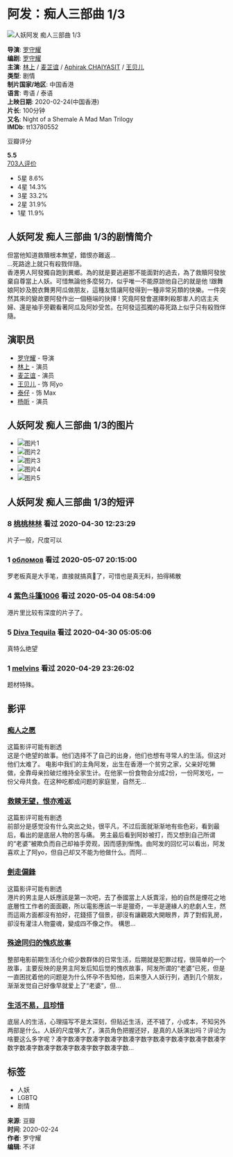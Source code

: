 # 阿发：痴人三部曲 1/3

![人妖阿发 痴人三部曲 1/3](https://img1.doubanio.com/view/photo/s_ratio_poster/public/p2585759340.webp)

**导演**: [罗守耀](https://www.douban.com/personage/27517826/)  
**编剧**: [罗守耀](https://www.douban.com/personage/27517826/)  
**主演**: [林上](https://www.douban.com/personage/36133084/) / [麦芷谊](https://www.douban.com/personage/27558521/) / [Aphirak CHAIYASIT](/subject_search?search_text=Aphirak%20CHAIYASIT) / [王贝儿](https://www.douban.com/personage/35993970/)  
**类型**: 剧情  
**制片国家/地区**: 中国香港  
**语言**: 粤语 / 泰语  
**上映日期**: 2020-02-24(中国香港)  
**片长**: 100分钟  
**又名**: Night of a Shemale A Mad Man Trilogy  
**IMDb**: tt13780552  

豆瓣评分

**5.5**  
[703人评价](comments)

- 5星 8.6%
- 4星 14.3%
- 3星 33.2%
- 2星 31.9%
- 1星 11.9%

## 人妖阿发 痴人三部曲 1/3的剧情简介
但當他知道救贖根本無望，錯恨亦難返…  
…死路途上就只有殺戮伴隨。  
香港男人阿發獨自跑到異鄉。為的就是要逃避那不能面對的過去，為了救贖阿發放棄自尊當上人妖。可惜無論他多麼努力，似乎唯一不能原諒他自己的就是他 !跟舞娘阿妙及脫衣舞男阿瓜做朋友，這種友情讓阿發得到一種非常另類的快樂。一件突然其來的變故要阿發作出一個極端的抉擇 ! 究竟阿發會選擇刺殺那害人的店主夫婦、還是袖手旁觀看著阿瓜及阿妙受苦。在阿發這孤獨的尋死路上似乎只有殺戮伴隨。

## 演职员
- [罗守耀](https://www.douban.com/personage/27517826/ "罗守耀 Dennis Law") - 导演
- [林上](https://www.douban.com/personage/36133084/ "林上 Lam Sheung") - 演员
- [麦芷谊](https://www.douban.com/personage/27558521/ "麦芷谊 Koyi Mak") - 演员
- [王贝儿](https://www.douban.com/personage/35993970/ "王贝儿 Jane Wong") - 饰 阿yo
- [泰仔](https://www.douban.com/personage/36650294/ "泰仔 Chomanee Kraisorn") - 饰 Max
- [杨昕](https://www.douban.com/personage/36969986/ "杨昕 Jill Yeung") - 演员

## 人妖阿发 痴人三部曲 1/3的图片
- ![图片1](https://img9.doubanio.com/view/photo/sqxs/public/p2602218064.webp)
- ![图片2](https://img3.doubanio.com/view/photo/sqxs/public/p2619281313.webp)
- ![图片3](https://img2.doubanio.com/view/photo/sqxs/public/p2619281311.webp)
- ![图片4](https://img1.doubanio.com/view/photo/sqxs/public/p2619281309.webp)
- ![图片5](https://img1.doubanio.com/view/photo/sqxs/public/p2619281308.webp)

## 人妖阿发 痴人三部曲 1/3的短评
### 8 [桃桃林林](https://www.douban.com/people/qijiuzhiyue/) 看过 2020-04-30 12:23:29
片子一般，尺度可以

### 1 [обломов](https://www.douban.com/people/glim/) 看过 2020-05-07 20:15:00
罗老板真是大手笔，直接就搞真🔫了，可惜也是真无料，拍得稀散

### 4 [紫色斗篷1006](https://www.douban.com/people/176805189/) 看过 2020-05-04 08:54:09
港片里比较有深度的片子了。

### 5 [Diva Tequila](https://www.douban.com/people/DivaTequila/) 看过 2020-04-30 05:05:06
真特么绝望

### 1 [melvins](https://www.douban.com/people/melvins/) 看过 2020-04-29 23:26:02
题材特殊。

## 影评
### [痴人之愿](https://movie.douban.com/review/12720887/)
这篇影评可能有剧透  
这是个绝望的故事。他们选择不了自己的出身，他们也想有寻常人的生活。但这对他们太难了。 电影中我们的主角阿发，出生在香港一个贫穷之家，父亲好吃懒做，全靠母亲捡破烂维持全家生计。在他家一份食物会分成2份，一份阿发吃，一份父母共食。在这种吃都成问题的家庭里，自然无...

### [救赎无望，恨亦难返](https://movie.douban.com/review/12582095/)
这篇影评可能有剧透  
前部分是感觉没有什么突出之处，很平凡，不过后面就渐渐地有些色彩，看到最后，看出的是底层人物的苦与痛。 男主最后看到阿妙被打，而又想到自己所谓的“老婆”被欺负而自己却袖手旁观，因而感到惭愧。由阿发的回忆可以看出，阿发喜欢上了阿yo，但自己却又不能为他做什么。而阿...

### [劍走偏鋒](https://movie.douban.com/review/12642381/)
这篇影评可能有剧透  
港片的男主是人妖應該是第一次吧，去了泰國當上人妖賣淫，拍的自然是煙花之地底層性工作者的面面觀，所以電影應該一半是獵奇，一半是邊緣人的悲劇人生，然而這兩方面都沒有拍好，花錢搭了個景，卻沒有讓觀眾大開眼界，弄了對假乳房，卻沒有灌注人物靈魂，變成四不像之作。 構思...

### [殊途同归的愧疚故事](https://movie.douban.com/review/12560934/)
整部电影前期生活化介绍少数群体的日常生活，后期就是犯罪过程，很简单的一个故事，主要反映的是男主阿发后知后觉的愧疚故事，阿发所谓的“老婆”已死，但是一直困扰着他的问题是为什么怀孕不告知他，后来堕入人妖行列，遇到几个朋友，渐渐发觉自己好像早就爱上了“老婆”，但...

### [生活不易，且珍惜](https://movie.douban.com/review/12557456/)
底层人的生活，心理描写不是太深刻，但贴近生活，还不错了，小成本，不知另外两部是什么。人妖的尺度够大了，演员角色把握还好，是真的人妖演出吗？评论为啥要这么多字呢？凑字数凑字数凑字数凑字数凑字数字数凑字数凑字数凑字数凑字数字数凑字数凑字数凑字数凑字数字数凑字数...

## 标签
- 人妖 
- LGBTQ 
- 剧情 

**来源**: 豆瓣  
**时间**: 2020-02-24  
**作者**: 罗守耀  
**编辑**: 不详